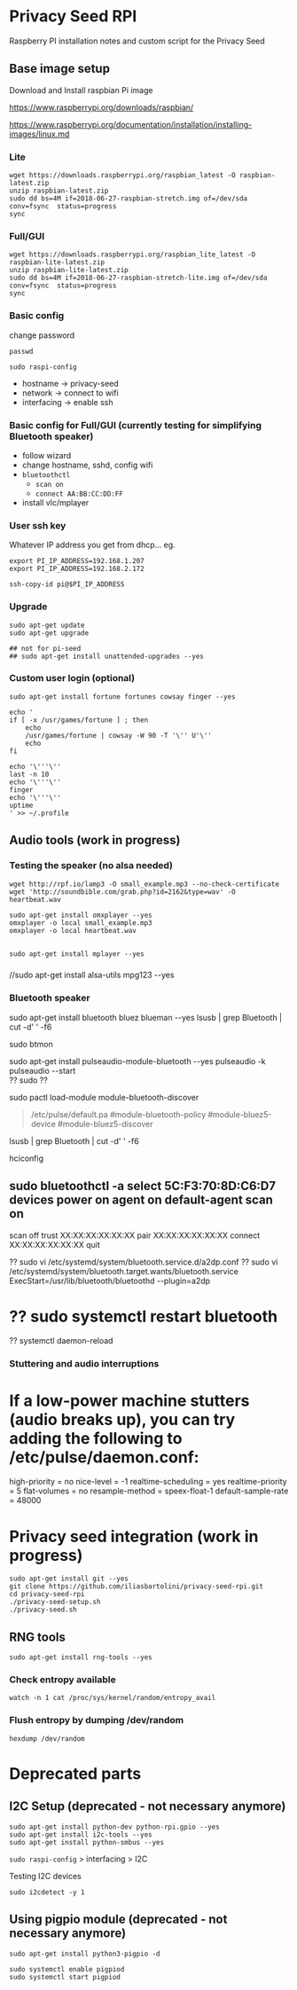 # Privacy Seed RPI

Raspberry PI installation notes and custom script for the Privacy Seed


## Base image setup

Download and Install raspbian Pi image

https://www.raspberrypi.org/downloads/raspbian/

https://www.raspberrypi.org/documentation/installation/installing-images/linux.md

### Lite
```
wget https://downloads.raspberrypi.org/raspbian_latest -O raspbian-latest.zip
unzip raspbian-latest.zip
sudo dd bs=4M if=2018-06-27-raspbian-stretch.img of=/dev/sda conv=fsync  status=progress
sync
```

### Full/GUI
```
wget https://downloads.raspberrypi.org/raspbian_lite_latest -O raspbian-lite-latest.zip
unzip raspbian-lite-latest.zip
sudo dd bs=4M if=2018-06-27-raspbian-stretch-lite.img of=/dev/sda conv=fsync  status=progress
sync
```

### Basic config

change password
```
passwd
```

```
sudo raspi-config
```
  - hostname -> privacy-seed
  - network -> connect to wifi
  - interfacing -> enable ssh


### Basic config for Full/GUI (currently testing for simplifying Bluetooth speaker)

  - follow wizard
  - change hostname, sshd, config wifi
  - `bluetoothctl`
    - `scan on`
    - `connect AA:BB:CC:DD:FF`
  - install vlc/mplayer


### User ssh key
Whatever IP address you get from dhcp... eg.
```
export PI_IP_ADDRESS=192.168.1.207
export PI_IP_ADDRESS=192.168.2.172

ssh-copy-id pi@$PI_IP_ADDRESS
```

### Upgrade

```
sudo apt-get update
sudo apt-get upgrade

## not for pi-seed
## sudo apt-get install unattended-upgrades --yes
```

### Custom user login (optional)

```
sudo apt-get install fortune fortunes cowsay finger --yes

echo '
if [ -x /usr/games/fortune ] ; then
    echo
    /usr/games/fortune | cowsay -W 90 -T '\'' U'\''
    echo
fi

echo '\'''\''
last -n 10
echo '\'''\''
finger
echo '\'''\''
uptime
' >> ~/.profile
```

## Audio tools (work in progress)

### Testing the speaker (no alsa needed)
```
wget http://rpf.io/lamp3 -O small_example.mp3 --no-check-certificate
wget 'http://soundbible.com/grab.php?id=2162&type=wav' -O heartbeat.wav

sudo apt-get install omxplayer --yes
omxplayer -o local small_example.mp3
omxplayer -o local heartbeat.wav


sudo apt-get install mplayer --yes
```

###

//sudo apt-get install alsa-utils mpg123 --yes

### Bluetooth speaker

sudo apt-get install bluetooth bluez blueman --yes
lsusb | grep Bluetooth | cut -d' ' -f6

sudo btmon

sudo apt-get install pulseaudio-module-bluetooth --yes
pulseaudio -k
pulseaudio --start  
  ?? sudo ??

sudo pactl load-module module-bluetooth-discover
> /etc/pulse/default.pa
#module-bluetooth-policy
#module-bluez5-device
#module-bluez5-discover

lsusb | grep Bluetooth | cut -d' ' -f6

hciconfig

sudo bluetoothctl -a
select 5C:F3:70:8D:C6:D7
devices
power on
agent on
default-agent
scan on
-
scan off
trust XX:XX:XX:XX:XX:XX
pair XX:XX:XX:XX:XX:XX
connect XX:XX:XX:XX:XX:XX
quit

?? sudo vi /etc/systemd/system/bluetooth.service.d/a2dp.conf
?? sudo vi /etc/systemd/system/bluetooth.target.wants/bluetooth.service
ExecStart=/usr/lib/bluetooth/bluetoothd --plugin=a2dp
# ?? sudo systemctl restart bluetooth
?? systemctl daemon-reload



### Stuttering and audio interruptions
# If a low-power machine stutters (audio breaks up), you can try adding the following to /etc/pulse/daemon.conf:
high-priority = no
nice-level = -1
realtime-scheduling = yes
realtime-priority = 5
flat-volumes = no
resample-method = speex-float-1
default-sample-rate = 48000


# Privacy seed integration (work in progress)

```
sudo apt-get install git --yes
git clone https://github.com/iliasbartolini/privacy-seed-rpi.git
cd privacy-seed-rpi
./privacy-seed-setup.sh
./privacy-seed.sh
```

## RNG tools

`sudo apt-get install rng-tools --yes`

### Check entropy available
`watch -n 1 cat /proc/sys/kernel/random/entropy_avail`

### Flush entropy by dumping /dev/random
`hexdump /dev/random`


# Deprecated parts

## I2C Setup (deprecated - not necessary anymore)

```
sudo apt-get install python-dev python-rpi.gpio --yes
sudo apt-get install i2c-tools --yes
sudo apt-get install python-smbus --yes
```
`sudo raspi-config`  > interfacing > I2C

Testing I2C devices

`sudo i2cdetect -y 1`


## Using pigpio module (deprecated - not necessary anymore)

```
sudo apt-get install python3-pigpio -d

sudo systemctl enable pigpiod
sudo systemctl start pigpiod
```
